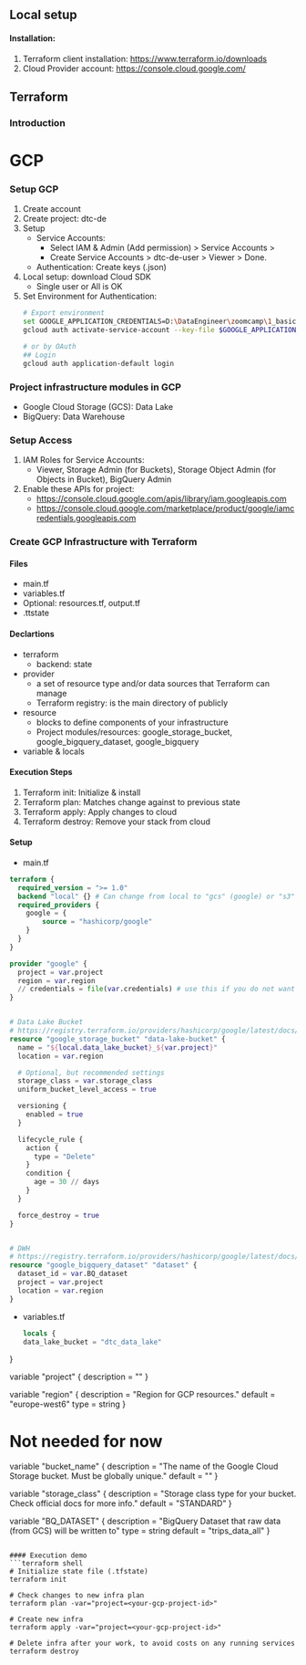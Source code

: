 ## Local setup
#### Installation:
1. Terraform client installation: https://www.terraform.io/downloads
2. Cloud Provider account: https://console.cloud.google.com/

## Terraform
### Introduction


# GCP
### Setup GCP
1. Create account
2. Create project: dtc-de
3. Setup
   * Service Accounts:
     * Select IAM & Admin (Add permission) > Service Accounts >
     * Create Service Accounts > dtc-de-user > Viewer > Done.
   * Authentication: Create keys (.json)
4. Local setup: download Cloud SDK
   * Single user or All is OK
5. Set Environment for Authentication:
   ```bash
   # Export environment
   set GOOGLE_APPLICATION_CREDENTIALS=D:\DataEngineer\zoomcamp\1_basics\terraform_gcp\gcp_keys\dtc-de-396509-833cbdf2ad0f.json
   gcloud auth activate-service-account --key-file $GOOGLE_APPLICATION_CREDENTIALS

   # or by OAuth
   ## Login
   gcloud auth application-default login
   ```

### Project infrastructure modules in GCP
* Google Cloud Storage (GCS): Data Lake
* BigQuery: Data Warehouse

### Setup Access
1. IAM Roles for Service Accounts:
   * Viewer, Storage Admin (for Buckets), Storage Object Admin (for Objects in Bucket), BigQuery Admin
2. Enable these APIs for project:
   * https://console.cloud.google.com/apis/library/iam.googleapis.com
   * https://console.cloud.google.com/marketplace/product/google/iamcredentials.googleapis.com

### Create GCP Infrastructure with Terraform

#### Files
* main.tf
* variables.tf
* Optional: resources.tf, output.tf
* .ttstate

#### Declartions
* terraform
  * backend: state
* provider
  * a set of resource type and/or data sources that Terraform can manage
  * Terraform registry: is the main directory of publicly
* resource
  * blocks to define components of your infrastructure
  * Project modules/resources: google_storage_bucket, google_bigquery_dataset, google_bigquery
* variable & locals

#### Execution Steps
1. Terraform init: Initialize & install
2. Terraform plan: Matches change against to previous state
3. Terraform apply: Apply changes to cloud
4. Terraform destroy: Remove your stack from cloud

#### Setup
* main.tf
```terraform
terraform {
  required_version = ">= 1.0"
  backend "local" {} # Can change from local to "gcs" (google) or "s3" (aws)
  required_providers {
    google = {
        source = "hashicorp/google"
    }
  }
}

provider "google" {
  project = var.project
  region = var.region
  // credentials = file(var.credentials) # use this if you do not want to set env-var GOOGLE_APPLICATION_CREDENTIALS
}


# Data Lake Bucket
# https://registry.terraform.io/providers/hashicorp/google/latest/docs/resources/storage_bucket
resource "google_storage_bucket" "data-lake-bucket" {
  name = "${local.data_lake_bucket}_${var.project}"
  location = var.region

  # Optional, but recommended settings
  storage_class = var.storage_class
  uniform_bucket_level_access = true

  versioning {
    enabled = true
  }

  lifecycle_rule {
    action {
      type = "Delete"
    }
    condition {
      age = 30 // days
    }
  }

  force_destroy = true
}


# DWH
# https://registry.terraform.io/providers/hashicorp/google/latest/docs/resources/bigquery_dataset
resource "google_bigquery_dataset" "dataset" {
  dataset_id = var.BQ_dataset
  project = var.project
  location = var.region
}
```

* variables.tf
  ```terraform
  locals {
  data_lake_bucket = "dtc_data_lake"
}

variable "project" {
  description = ""
}

variable "region" {
  description = "Region for GCP resources."
  default = "europe-west6"
  type = string
}

# Not needed for now
variable "bucket_name" {
  description = "The name of the Google Cloud Storage bucket. Must be globally unique."
  default = ""
}

variable "storage_class" {
  description = "Storage class type for your bucket. Check official docs for more info."
  default = "STANDARD"
}

variable "BQ_DATASET" {
  description = "BigQuery Dataset that raw data (from GCS) will be written to"
  type = string
  default = "trips_data_all"
}
```

#### Execution demo
```terraform shell
# Initialize state file (.tfstate)
terraform init

# Check changes to new infra plan
terraform plan -var="project=<your-gcp-project-id>"

# Create new infra
terraform apply -var="project=<your-gcp-project-id>"

# Delete infra after your work, to avoid costs on any running services
terraform destroy
```
